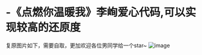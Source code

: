 # -《点燃你温暖我》李峋爱心代码,可以实现较高的还原度
复原图片如下，需要自取，更加欢迎各位男同学给一个star~
![image](https://user-images.githubusercontent.com/102582016/212636342-9ddab83d-e357-4bc0-b5df-623ee9c746ea.png)
